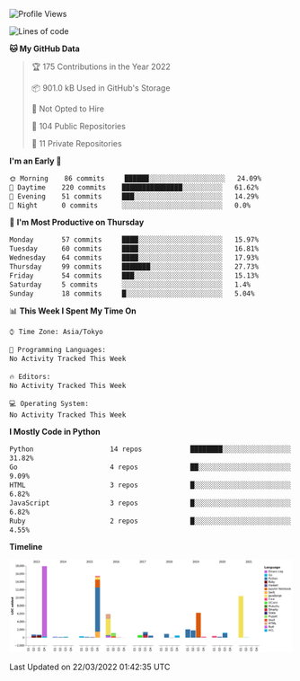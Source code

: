 <!--START_SECTION:waka-->
![Profile Views](http://img.shields.io/badge/Profile%20Views-0-blue)

![Lines of code](https://img.shields.io/badge/From%20Hello%20World%20I%27ve%20Written-70%20Thousand%20lines%20of%20code-blue)

**🐱 My GitHub Data** 

> 🏆 175 Contributions in the Year 2022
 > 
> 📦 901.0 kB Used in GitHub's Storage 
 > 
> 🚫 Not Opted to Hire
 > 
> 📜 104 Public Repositories 
 > 
> 🔑 11 Private Repositories  
 > 
**I'm an Early 🐤** 

```text
🌞 Morning    86 commits     ██████░░░░░░░░░░░░░░░░░░░   24.09% 
🌆 Daytime    220 commits    ███████████████░░░░░░░░░░   61.62% 
🌃 Evening    51 commits     ███░░░░░░░░░░░░░░░░░░░░░░   14.29% 
🌙 Night      0 commits      ░░░░░░░░░░░░░░░░░░░░░░░░░   0.0%

```
📅 **I'm Most Productive on Thursday** 

```text
Monday       57 commits     ████░░░░░░░░░░░░░░░░░░░░░   15.97% 
Tuesday      60 commits     ████░░░░░░░░░░░░░░░░░░░░░   16.81% 
Wednesday    64 commits     ████░░░░░░░░░░░░░░░░░░░░░   17.93% 
Thursday     99 commits     ███████░░░░░░░░░░░░░░░░░░   27.73% 
Friday       54 commits     ███░░░░░░░░░░░░░░░░░░░░░░   15.13% 
Saturday     5 commits      ░░░░░░░░░░░░░░░░░░░░░░░░░   1.4% 
Sunday       18 commits     █░░░░░░░░░░░░░░░░░░░░░░░░   5.04%

```


📊 **This Week I Spent My Time On** 

```text
⌚︎ Time Zone: Asia/Tokyo

💬 Programming Languages: 
No Activity Tracked This Week

🔥 Editors: 
No Activity Tracked This Week

💻 Operating System: 
No Activity Tracked This Week

```

**I Mostly Code in Python** 

```text
Python                   14 repos            ████████░░░░░░░░░░░░░░░░░   31.82% 
Go                       4 repos             ██░░░░░░░░░░░░░░░░░░░░░░░   9.09% 
HTML                     3 repos             █░░░░░░░░░░░░░░░░░░░░░░░░   6.82% 
JavaScript               3 repos             █░░░░░░░░░░░░░░░░░░░░░░░░   6.82% 
Ruby                     2 repos             █░░░░░░░░░░░░░░░░░░░░░░░░   4.55%

```


**Timeline**

![Chart not found](https://raw.githubusercontent.com/takuan-osho/takuan-osho/master/charts/bar_graph.png) 


 Last Updated on 22/03/2022 01:42:35 UTC
<!--END_SECTION:waka-->
